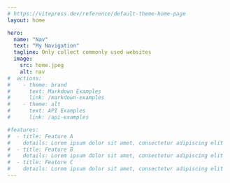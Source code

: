 ```yaml
---
# https://vitepress.dev/reference/default-theme-home-page
layout: home

hero:
  name: "Nav"
  text: "My Navigation"
  tagline: Only collect commonly used websites
  image:
    src: home.jpeg
    alt: nav
#  actions:
#    - theme: brand
#      text: Markdown Examples
#      link: /markdown-examples
#    - theme: alt
#      text: API Examples
#      link: /api-examples

#features:
#  - title: Feature A
#    details: Lorem ipsum dolor sit amet, consectetur adipiscing elit
#  - title: Feature B
#    details: Lorem ipsum dolor sit amet, consectetur adipiscing elit
#  - title: Feature C
#    details: Lorem ipsum dolor sit amet, consectetur adipiscing elit
---
```



